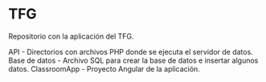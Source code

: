# TFG
Repositorio con la aplicación del TFG.

API - Directorios con archivos PHP donde se ejecuta el servidor de datos.
Base de datos - Archivo SQL para crear la base de datos e insertar algunos datos.
ClassroomApp - Proyecto Angular de la aplicación.

